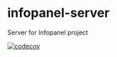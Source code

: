 # infopanel-server
Server for Infopanel project

[![codecov](https://codecov.io/gh/ardonplay/infopanel-server/graph/badge.svg?token=K99JKKCUGW)](https://codecov.io/gh/ardonplay/infopanel-server)
